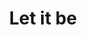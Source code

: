 ---
ee_id_show: '4509'
site: '1'
type: '5'
title: Let it be
url: let-it-be
live_url:
year: '2018'
venue: Flagship AS
state_country: Stavanger
pitch: 'Curated a small show 4 Flagship AS (the gallery inside Arcangel Surfware’s
  flagship) with the legendary Steina and Woody Vasulka: Let it be (1970) '
ps:
imgs: flagship-2017-062-web-jih--IXPs.jpg,flagship-2017-062-web-jih--m4dl.jpg,flagship-2017-062-web-jih--tk7V.jpg,flagship-2017-062-web-jih--Uly0.jpg
things:
status:
layout: shows
---